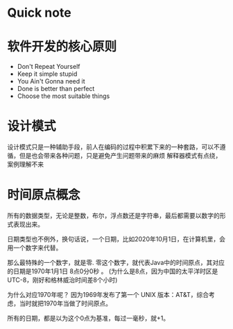 # Quick note
# 软件开发的核心原则

-   Don't Repeat Yourself
-   Keep it simple stupid
-   You Ain't Gonna need it
-   Done is better than perfect
-   Choose the most suitable things

# 设计模式

设计模式只是一种辅助手段，前人在编码的过程中积累下来的一种套路，可以不遵循，但是也会带来各种问题，只是避免产生问题带来的麻烦
解释器模式有点绕，案例理解不来

# 时间原点概念
所有的数据类型，无论是整数，布尔，浮点数还是字符串，最后都需要以数字的形式表现出来。

日期类型也不例外，换句话说，一个日期，比如2020年10月1日，在计算机里，会用一个数字来代替。

那么最特殊的一个数字，就是零. 零这个数字，就代表Java中的时间原点，其对应的日期是1970年1月1日 8点0分0秒 。 (为什么是8点，因为中国的太平洋时区是UTC-8，刚好和格林威治时间差8个小时)

为什么对应1970年呢？ 因为1969年发布了第一个 UNIX 版本：AT&T，综合考虑，当时就把1970年当做了时间原点。

所有的日期，都是以为这个0点为基准，每过一毫秒，就+1。
